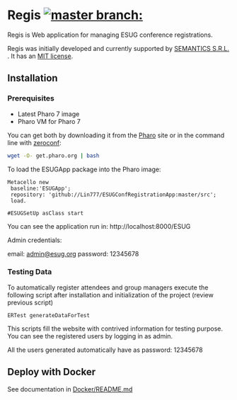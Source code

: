 # Regis [![master branch:](https://travis-ci.org/Lin777/ESUGConfRegistrationApp.svg?branch=master)](https://travis-ci.org/Lin777/ESUGConfRegistrationApp/branches)

Regis is Web application for managing ESUG conference registrations.

Regis was initially developed and currently supported by [SEMANTICS S.R.L.](http://semantics.bo/) . It has an [MIT license](https://github.com/Lin777/ESUGConfRegistrationApp/blob/master/LICENSE).

## Installation 

### Prerequisites

- Latest Pharo 7 image
- Pharo VM for Pharo 7

You can get both by downloading it from the [Pharo](http://pharo.org) site or in the command line with [zeroconf](http://get.pharo.org): 

```bash
wget -O- get.pharo.org | bash
```

To load the ESUGApp package into the Pharo image:

```Smalltalk
Metacello new
 baseline:'ESUGApp';
 repository: 'github://Lin777/ESUGConfRegistrationApp:master/src';
 load.
 
#ESUGSetUp asClass start
```

You can see the application run in: http://localhost:8000/ESUG

Admin credentials:

email: admin@esug.org
password: 12345678

### Testing Data

To automatically register attendees and group managers execute the following script after installation and initialization of the project (review previous script)

```Smalltalk
ERTest generateDataForTest 
```

This scripts fill the website with contrived information for testing purpose.
You can see the registered users by logging in as admin. 

All the users generated automatically have as password: 12345678

## Deploy with Docker

See documentation in [Docker/README.md](Docker/README.md)
